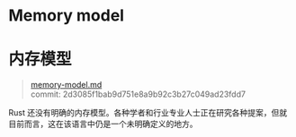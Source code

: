 # Memory model
# 内存模型

>[memory-model.md](https://github.com/rust-lang/reference/blob/master/src/memory-model.md)\
>commit: 2d3085f1bab9d751e8a9b92c3b27c049ad23fdd7

Rust 还没有明确的内存模型。各种学者和行业专业人士正在研究各种提案，但就目前而言，这在该语言中仍是一个未明确定义的地方。
<!-- 2020-10-16 -->